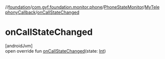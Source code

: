 //[foundation](../../../../index.md)/[com.gyf.foundation.monitor.phone](../../index.md)/[PhoneStateMonitor](../index.md)/[MyTelephonyCallback](index.md)/[onCallStateChanged](on-call-state-changed.md)

# onCallStateChanged

[androidJvm]\
open override fun [onCallStateChanged](on-call-state-changed.md)(state: [Int](https://kotlinlang.org/api/core/kotlin-stdlib/kotlin/-int/index.html))